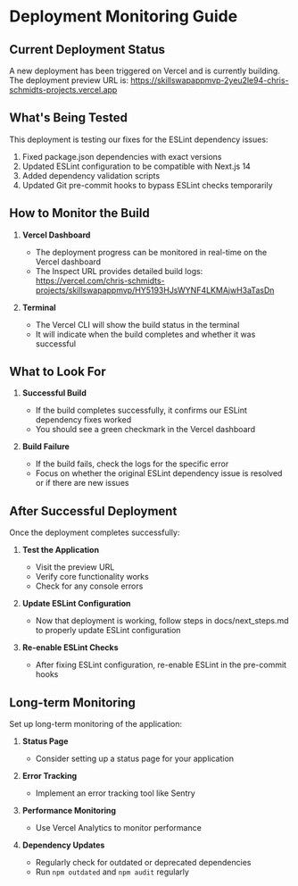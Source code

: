 # Deployment Monitoring Guide

## Current Deployment Status

A new deployment has been triggered on Vercel and is currently building. The deployment preview URL is:
https://skillswapappmvp-2yeu2le94-chris-schmidts-projects.vercel.app

## What's Being Tested

This deployment is testing our fixes for the ESLint dependency issues:

1. Fixed package.json dependencies with exact versions
2. Updated ESLint configuration to be compatible with Next.js 14
3. Added dependency validation scripts
4. Updated Git pre-commit hooks to bypass ESLint checks temporarily

## How to Monitor the Build

1. **Vercel Dashboard**
   - The deployment progress can be monitored in real-time on the Vercel dashboard
   - The Inspect URL provides detailed build logs: https://vercel.com/chris-schmidts-projects/skillswapappmvp/HY5193HJsWYNF4LKMAjwH3aTasDn

2. **Terminal**
   - The Vercel CLI will show the build status in the terminal
   - It will indicate when the build completes and whether it was successful

## What to Look For

1. **Successful Build**
   - If the build completes successfully, it confirms our ESLint dependency fixes worked
   - You should see a green checkmark in the Vercel dashboard

2. **Build Failure**
   - If the build fails, check the logs for the specific error
   - Focus on whether the original ESLint dependency issue is resolved or if there are new issues

## After Successful Deployment

Once the deployment completes successfully:

1. **Test the Application**
   - Visit the preview URL
   - Verify core functionality works
   - Check for any console errors

2. **Update ESLint Configuration**
   - Now that deployment is working, follow steps in docs/next_steps.md to properly update ESLint configuration

3. **Re-enable ESLint Checks**
   - After fixing ESLint configuration, re-enable ESLint in the pre-commit hooks

## Long-term Monitoring

Set up long-term monitoring of the application:

1. **Status Page**
   - Consider setting up a status page for your application

2. **Error Tracking**
   - Implement an error tracking tool like Sentry

3. **Performance Monitoring**
   - Use Vercel Analytics to monitor performance

4. **Dependency Updates**
   - Regularly check for outdated or deprecated dependencies
   - Run `npm outdated` and `npm audit` regularly
